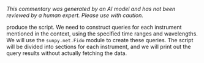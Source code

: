 _This commentary was generated by an AI model and has not been reviewed by a human expert. Please use with caution._

produce the script. We need to construct queries for each instrument mentioned in the context, using the specified time ranges and wavelengths. We will use the `sunpy.net.Fido` module to create these queries. The script will be divided into sections for each instrument, and we will print out the query results without actually fetching the data.
